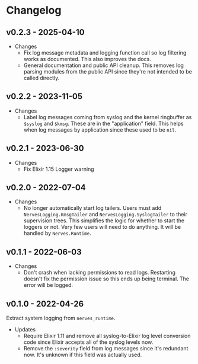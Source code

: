 # Changelog

## v0.2.3 - 2025-04-10

* Changes
  * Fix log message metadata and logging function call so log filtering works as
    documented. This also improves the docs.
  * General documentation and public API cleanup. This removes log parsing
    modules from the public API since they're not intended to be called
    directly.

## v0.2.2 - 2023-11-05

* Changes
  * Label log messages coming from syslog and the kernel ringbuffer as `$syslog`
    and `$kmsg`. These are in the "application" field. This helps when log
    messages by application since these used to be `nil`.

## v0.2.1 - 2023-06-30

* Changes
  * Fix Elixir 1.15 Logger warning

## v0.2.0 - 2022-07-04

* Changes
  * No longer automatically start log tailers. Users must add
    `NervesLogging.KmsgTailer` and `NervesLogging.SyslogTailer` to their
    supervision trees. This simplifies the logic for whether to start the
    loggers or not. Very few users will need to do anything. It will be handled
    by `Nerves.Runtime`.

## v0.1.1 - 2022-06-03

* Changes
  * Don't crash when lacking permissions to read logs. Restarting doesn't fix
    the permission issue so this ends up being terminal. The error will be
    logged.

## v0.1.0 - 2022-04-26

Extract system logging from `nerves_runtime`.

* Updates
  * Require Elixir 1.11 and remove all syslog-to-Elixir log level conversion code
    since Elixir accepts all of the syslog levels now.
  * Remove the `:severity` field from log messages since it's redundant now.
    It's unknown if this field was actually used.
